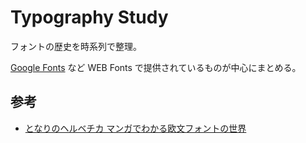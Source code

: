 # Typography Study

フォントの歴史を時系列で整理。

[Google Fonts](https://fonts.google.com/) など WEB Fonts で提供されているものが中心にまとめる。

## 参考
- [となりのヘルベチカ マンガでわかる欧文フォントの世界](http://filmart.co.jp/books/design/my_neighbor_helvetica/)
